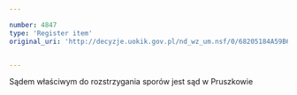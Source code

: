 ```yaml
---

number: 4847
type: 'Register item'
original_uri: 'http://decyzje.uokik.gov.pl/nd_wz_um.nsf/0/68205184A59B68C6C1257B8800410FE3?OpenDocument'


---
```


Sądem właściwym do rozstrzygania sporów jest sąd w Pruszkowie
